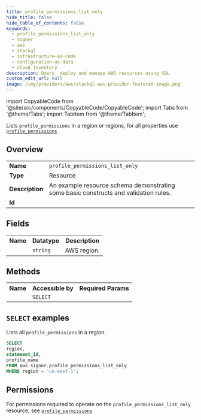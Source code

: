 ```yaml
---
title: profile_permissions_list_only
hide_title: false
hide_table_of_contents: false
keywords:
  - profile_permissions_list_only
  - signer
  - aws
  - stackql
  - infrastructure-as-code
  - configuration-as-data
  - cloud inventory
description: Query, deploy and manage AWS resources using SQL
custom_edit_url: null
image: /img/providers/aws/stackql-aws-provider-featured-image.png
---
```


import CopyableCode from '@site/src/components/CopyableCode/CopyableCode';
import Tabs from '@theme/Tabs';
import TabItem from '@theme/TabItem';

Lists <code>profile_permissions</code> in a region or regions, for all properties use <a href="/providers/aws/serviceName/profile_permissions/"><code>profile_permissions</code></a>

## Overview
<table><tbody>
<tr><td><b>Name</b></td><td><code>profile_permissions_list_only</code></td></tr>
<tr><td><b>Type</b></td><td>Resource</td></tr>
<tr><td><b>Description</b></td><td>An example resource schema demonstrating some basic constructs and validation rules.</td></tr>
<tr><td><b>Id</b></td><td><CopyableCode code="aws.signer.profile_permissions_list_only" /></td></tr>
</tbody></table>

## Fields
<table><tbody><tr><th>Name</th><th>Datatype</th><th>Description</th></tr><tr><td><CopyableCode code="region" /></td><td><code>string</code></td><td>AWS region.</td></tr>
</tbody></table>

## Methods

<table><tbody>
  <tr>
    <th>Name</th>
    <th>Accessible by</th>
    <th>Required Params</th>
  </tr>
  <tr>
    <td><CopyableCode code="list_resources" /></td>
    <td><code>SELECT</code></td>
    <td><CopyableCode code="region" /></td>
  </tr>
</tbody></table>

## `SELECT` examples
Lists all <code>profile_permissions</code> in a region.
```sql
SELECT
region,
statement_id,
profile_name
FROM aws.signer.profile_permissions_list_only
WHERE region = 'us-east-1';
```


## Permissions

For permissions required to operate on the <code>profile_permissions_list_only</code> resource, see <a href="/providers/aws/signer/profile_permissions/#permissions"><code>profile_permissions</code></a>

